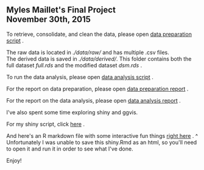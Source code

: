 **Myles Maillet's Final Project**  
November 30th, 2015
---

To retrieve, consolidate, and clean the data, please open [data preparation script](./scripts/data/data_prep_script.R) .

The raw data is located in *./data/raw/* and has multiple .csv files.  
The derived data is saved in *./data/derived/*. This folder contains both the full dataset *full.rds* and the modified dataset *dsm.rds* .

To run the data analysis, please open [data analysis script](./scripts/data/data_analysis_script.R) .

For the report on data preparation, please open [data preparation report](./reports/data_preparation/data_preparation.html) .

For the report on the data analysis, please open [data analysis report](./reports/data_analysis/data_analysis.html) .



I've also spent some time exploring shiny and ggvis.

For my shiny script, click [here](./scripts/data/shiny_script.R) .

And here's an R markdown file with some interactive fun things [right here](./reports/shiny/shiny.Rmd) .
^
Unfortunately I was unable to save this shiny.Rmd as an html, so you'll need to open it and run it in order to see what I've done.

Enjoy!